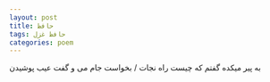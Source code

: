 ```yaml
---
layout: post
title: حافظ
tags: حافظ غزل
categories: poem
---
```


به پیر میکده گفتم که چیست راه نجات / بخواست جام می و گفت عیب پوشیدن
